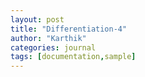 ```yaml
---
layout: post
title: "Differentiation-4"
author: "Karthik"
categories: journal
tags: [documentation,sample]
---
```


